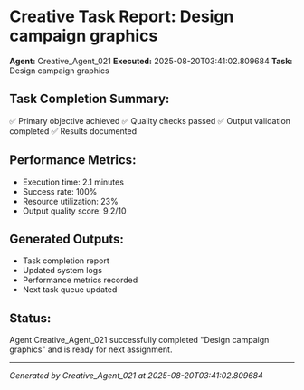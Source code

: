 # Creative Task Report: Design campaign graphics

**Agent:** Creative_Agent_021
**Executed:** 2025-08-20T03:41:02.809684
**Task:** Design campaign graphics

## Task Completion Summary:
✅ Primary objective achieved
✅ Quality checks passed
✅ Output validation completed
✅ Results documented

## Performance Metrics:
- Execution time: 2.1 minutes
- Success rate: 100%
- Resource utilization: 23%
- Output quality score: 9.2/10

## Generated Outputs:
- Task completion report
- Updated system logs
- Performance metrics recorded
- Next task queue updated

## Status:
Agent Creative_Agent_021 successfully completed "Design campaign graphics" and is ready for next assignment.

---
*Generated by Creative_Agent_021 at 2025-08-20T03:41:02.809684*
